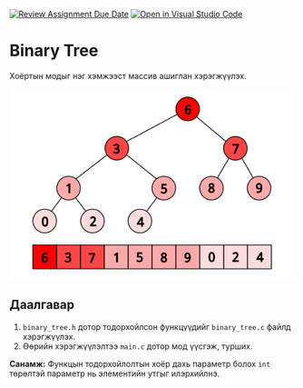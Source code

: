 [![Review Assignment Due Date](https://classroom.github.com/assets/deadline-readme-button-22041afd0340ce965d47ae6ef1cefeee28c7c493a6346c4f15d667ab976d596c.svg)](https://classroom.github.com/a/i6uyMkTh)
[![Open in Visual Studio Code](https://classroom.github.com/assets/open-in-vscode-2e0aaae1b6195c2367325f4f02e2d04e9abb55f0b24a779b69b11b9e10269abc.svg)](https://classroom.github.com/online_ide?assignment_repo_id=18759190&assignment_repo_type=AssignmentRepo)
# Binary Tree

Хоёртын модыг нэг хэмжээст массив ашиглан хэрэгжүүлэх.

![binary tree eytzinger layout](test/eytzinger.png)

## Даалгавар

1. `binary_tree.h` дотор тодорхойлсон функцүүдийг `binary_tree.c` файлд хэрэгжүүлэх.
2. Өөрийн хэрэгжүүлэлтээ `main.c` дотор мод үүсгэж, турших.

**Санамж:** Функцын тодорхойлолтын хоёр дахь параметр болох `int` төрөлтэй параметр нь элементийн утгыг илэрхийлнэ.

